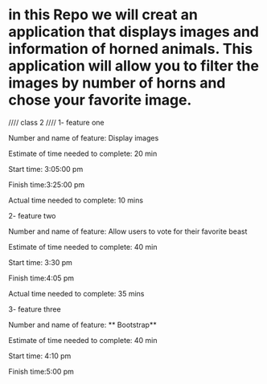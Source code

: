 
 # in this Repo we will creat  an application that displays images and information of horned animals. This application will allow you to filter the images by number of horns and chose your favorite image.

//// class 2 ////
1- feature one

Number and name of feature: Display images

Estimate of time needed to complete: 20 min

Start time: 3:05:00 pm

Finish time:3:25:00 pm

Actual time needed to complete: 10 mins

2- feature two

Number and name of feature: Allow users to vote for their favorite beast

Estimate of time needed to complete: 40 min

Start time: 3:30 pm

Finish time:4:05 pm

Actual time needed to complete: 35 mins

3- feature three

Number and name of feature: ** Bootstrap**

Estimate of time needed to complete: 40 min

Start time: 4:10 pm

Finish time:5:00 pm

